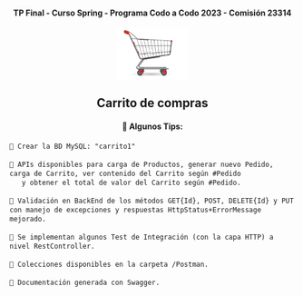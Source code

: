 <h4 align="center">  TP Final - Curso Spring - Programa Codo a Codo 2023 - Comisión 23314 </h4>


<div id="img" align="center">
<img src="/img/carrito1.png" alt="carrito de compras" align="center" width="125"/>
</div>

<h2 align="center">  Carrito de compras </h2>

<div id="body" align="center" >
  <h4 align="center"> 👋  Algunos Tips:  </h4>

  <div id="cuerpo" align="left" >
        
    📝 Crear la BD MySQL: "carrito1"
    
    📝 APIs disponibles para carga de Productos, generar nuevo Pedido, carga de Carrito, ver contenido del Carrito según #Pedido 
       y obtener el total de valor del Carrito según #Pedido.

    📝 Validación en BackEnd de los métodos GET{Id}, POST, DELETE{Id} y PUT con manejo de excepciones y respuestas HttpStatus+ErrorMessage mejorado.

    📝 Se implementan algunos Test de Integración (con la capa HTTP) a nivel RestController.
    
    📝 Colecciones disponibles en la carpeta /Postman.
  
    📝 Documentación generada con Swagger.
    
  </div>
  
</div>
